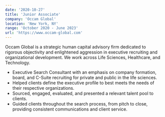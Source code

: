 ```yaml
---
date: '2020-10-27'
title: 'Junior Associate'
company: 'Occam Global'
location: 'New York, NY'
range: 'October 2020 - June 2023'
url: 'https://www.occam-global.com'
---
```


Occam Global is a strategic human capital advisory firm dedicated to rigorous objectivity and enlightened aggression in executive recruiting and organizational development. We work across Life Sciences, Healthcare, and Technology.

- Executive Search Consultant with an emphasis on company formation, board, and C-Suite recruiting for private and public in the life sciences.
- Helped clients define the executive profile to best meets the needs of their respective organizations.
- Sourced, engaged, evaluated, and presented a relevant talent pool to clients.
- Guided clients throughout the search process, from pitch to close, providing consistent communications and client service.
